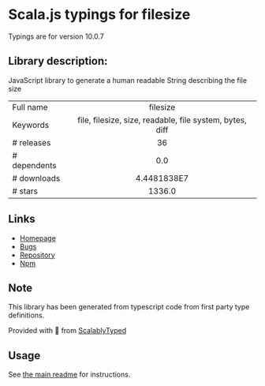 
# Scala.js typings for filesize

Typings are for version 10.0.7

## Library description:
JavaScript library to generate a human readable String describing the file size

|                    |                 |
| ------------------ | :-------------: |
| Full name          | filesize |
| Keywords           | file, filesize, size, readable, file system, bytes, diff |
| # releases         | 36 |
| # dependents       | 0.0 |
| # downloads        | 4.4481838E7 |
| # stars            | 1336.0 |

## Links
- [Homepage](https://filesizejs.com)
- [Bugs](https://github.com/avoidwork/filesize.js/issues)
- [Repository](https://github.com/avoidwork/filesize.js)
- [Npm](https://www.npmjs.com/package/filesize)
    


## Note
This library has been generated from typescript code from first party type definitions.

Provided with :purple_heart: from [ScalablyTyped](https://github.com/oyvindberg/ScalablyTyped)

## Usage
See [the main readme](../../readme.md) for instructions.


